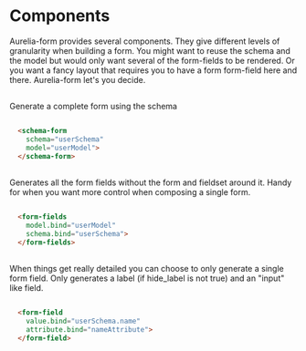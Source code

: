 # Components

Aurelia-form provides several components. They give different levels of
granularity when building a form. You might want to reuse the schema and the
model but would only want several of the form-fields to be rendered. Or you want
a fancy layout that requires you to have a form form-field here and there.
Aurelia-form let's you decide.

## <schema-form>

Generate a complete form using the schema

```html

  <schema-form
    schema="userSchema"
    model="userModel">
  </schema-form>

```

## <form-fields>

Generates all the form fields without the form and fieldset around it. Handy for
when you want more control when composing a single form.

```html

  <form-fields
    model.bind="userModel"
    schema.bind="userSchema">
  </form-fields>

```

## <form-field>

When things get really detailed you can choose to only generate a single form
field. Only generates a label (if hide_label is not true) and an "input" like
field.

```html

  <form-field
    value.bind="userSchema.name"
    attribute.bind="nameAttribute">
  </form-field>

```
